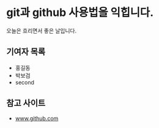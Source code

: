 # git과 github 사용법을 익힙니다.
오늘은 흐리면서 좋은 날입니다.

## 기여자 목록
- 홍길동
- 박보검
- second

## 참고 사이트
- www.github.com
